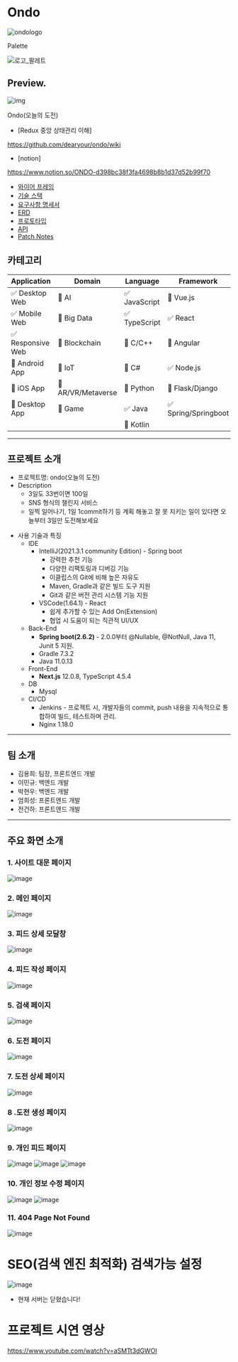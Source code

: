 # Ondo

![ondologo](https://user-images.githubusercontent.com/52556956/154810157-0ed49b31-1941-4128-b22e-41c1b85a9b03.png)

Palette

![로고_팔레트](https://user-images.githubusercontent.com/52556956/154810150-4f80308f-bbd9-46ca-a84d-22e8369bdd51.png)


## Preview.

![img](https://user-images.githubusercontent.com/52556956/154810136-3499bf63-8c8d-44b7-82d2-54c80ac430e8.png)

Ondo(오늘의 도전)

<!--http://i6a601.p.ssafy.io/-->
<!--https://ondo.vercel.app/-->

- [Redux 중앙 상태관리 이해]

https://github.com/dearyour/ondo/wiki

- [notion]

https://www.notion.so/ONDO-d398bc38f3fa4698b8b1d37d52b99f70

- [와이어 프레임](https://www.notion.so/4892db0a84f14a0ea80f0237e2a43ba5) <br>
- [기술 스택](https://www.notion.so/285948eaff6943e8a0b1ab121f462b8d)<br>
- [요구사항 명세서](https://www.notion.so/1c064b49e979488386e3f7f2ff3d433e)<br>
- [ERD](https://www.erdcloud.com/d/uNBM3PjzYqBmSymfP)<br>
- [프로토타입](https://www.figma.com/file/GDZM9AklPZrsCaC1AeHYxH/Ondo?node-id=0%3A1)<br>
- [API](https://www.notion.so/API-1ca45d1fdc95415aac1050bf3f63cb96)
- [Patch Notes](https://lab.ssafy.com/s06-webmobile2-sub2/S06P12A601/-/wikis/Patch-Notes)

## 카테고리 

| Application | Domain | Language | Framework |
| ---- | ---- | ---- | ---- |
| :white_check_mark: Desktop Web | :black_square_button: AI | :white_check_mark: JavaScript | :black_square_button: Vue.js |
| :white_check_mark: Mobile Web | :black_square_button: Big Data | :white_check_mark: TypeScript | :white_check_mark: React |
| :white_check_mark: Responsive Web | :black_square_button: Blockchain | :black_square_button: C/C++ | :black_square_button: Angular |
| :black_square_button: Android App | :black_square_button: IoT | :black_square_button: C# | :white_check_mark: Node.js |
| :black_square_button: iOS App | :black_square_button: AR/VR/Metaverse | :black_square_button: Python | :black_square_button: Flask/Django |
| :black_square_button: Desktop App | :black_square_button: Game | :white_check_mark: Java | :white_check_mark: Spring/Springboot |
| | | :black_square_button: Kotlin | |

---

## 프로젝트 소개

* 프로젝트명: ondo(오늘의 도전)
* Description
  * 3일도 33번이면 100일
  * SNS 형식의 챌린지 서비스
  * 일찍 일어나기, 1일 1commit하기 등 계획 해놓고 잘 못 지키는 일이 있다면 오늘부터 3일만 도전해보세요

- 사용 기술과 특징
  - IDE
    - IntelliJ(2021.3.1 community Edition) - Spring boot
      - 강력한 추천 기능
      - 다양한 리팩토링과 디버깅 기능
      - 이클립스의 Git에 비해 높은 자유도
      - Maven, Gradle과 같은 빌드 도구 지원
      - Git과 같은 버전 관리 시스템 기능 지원
    - VSCode(1.64.1) - React
      - 쉽게 추가할 수 있는 Add On(Extension)
      - 협업 시 도움이 되는 직관적 UI/UX
  - Back-End
    - **Spring boot(2.6.2)** - 2.0.0부터 @Nullable, @NotNull, Java 11, Junit 5 지원.
    - Gradle 7.3.2
    - Java 11.0.13
  - Front-End
    - **Next.js** 12.0.8, TypeScript 4.5.4
  - DB
    - Mysql
  - CI/CD
    - Jenkins - 프로젝트 시, 개발자들의 commit, push 내용을 지속적으로 통합하여 빌드, 테스트하며 관리.
    - Nginx 1.18.0

---

## 팀 소개
* 김용희: 팀장, 프론트엔드 개발
* 이민규: 백엔드 개발
* 박현우: 백엔드 개발
* 엄희성: 프론트엔드 개발
* 전건하: 프론트엔드 개발

---
## 주요 화면 소개
###	1. 사이트 대문 페이지 

![image](https://user-images.githubusercontent.com/52556956/154600370-a2930b54-e688-40b8-8a0a-6e48b62c1d22.png)

###	2. 메인 페이지 

 ![image](https://user-images.githubusercontent.com/52556956/154600374-3fba4322-c843-4080-9117-c64a2d5eca40.png)

###	3. 피드 상세 모달창

 ![image](https://user-images.githubusercontent.com/52556956/154600412-e9d55125-ceab-4a79-83ed-0f86a16122a6.png)

###	4. 피드 작성 페이지

 ![image](https://user-images.githubusercontent.com/52556956/154600426-c4b00d51-91a7-4f1e-8a2e-e999edf7aef3.png)



###	5. 검색 페이지

 ![image](https://user-images.githubusercontent.com/52556956/154600430-594ff4ea-32de-4afc-9048-d7e26064ce05.png)

###	6. 도전 페이지

 ![image](https://user-images.githubusercontent.com/52556956/154600439-f63314e1-6d63-4f1a-9152-65156886f095.png)
 
###	7. 도전 상세 페이지

 ![image](https://user-images.githubusercontent.com/52556956/154600453-b5129440-e969-403d-a032-714dde06f19d.png)

###	8 .도전 생성 페이지

 ![image](https://user-images.githubusercontent.com/52556956/154600466-1b37388c-7363-466c-9159-ebecb61b31ae.png)

###	9. 개인 피드 페이지

![image](https://user-images.githubusercontent.com/52556956/154600472-386a0445-074f-48fd-94e1-184849788e54.png)
![image](https://user-images.githubusercontent.com/52556956/154600481-b5f35126-c3e9-4b53-96ad-45b317c988f2.png)
![image](https://user-images.githubusercontent.com/52556956/154600488-97a8b555-d258-4e3a-9f0c-5cf5a17eb30a.png)
 


###	10. 개인 정보 수정 페이지

![image](https://user-images.githubusercontent.com/52556956/154600984-0865b935-f657-4d3b-a083-0b661ae6322d.png)
![image](https://user-images.githubusercontent.com/52556956/154600551-491619bc-8fb5-4f81-b6a2-5c53cb98fe42.png)

 
###	11. 404 Page Not Found

 ![image](https://user-images.githubusercontent.com/52556956/154600573-9cecdb49-460c-478a-936c-bde7c9d693b6.png)

# SEO(검색 엔진 최적화) 검색가능 설정 
![image](https://user-images.githubusercontent.com/52556956/163557964-5246ebba-9b17-4a37-ae66-0a2e0626a029.png)

- 현재 서버는 닫혔습니다! 

# 프로젝트 시연 영상 

https://www.youtube.com/watch?v=aSMTt3dGWOI
